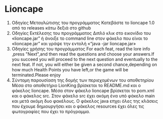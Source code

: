 # Lioncape
1) Οδηγίες Μεταγλώτισης του προγράμματος
Κατεβάστε το lioncape 1.0 από τα releases κάτω δεξιά στο github
2) Οδηγίες Εκτέλεσης του προγράμματος
        Διπλό κλικ στο εικονίδιο του «lioncape.jar” ή άνοιξε το command line στον φάκελο που είναι το «lioncape.jar” και γράψε την εντολή «“java -jar lioncape.jar»
3) Οδηγίες χρήσης του προγράμματος
        For each feat, read the lore info ,press "Next",and then read the questions and choose your answers.If you succeed you will proceed to the next question and eventually to the next feat. If not, you will either be given a second chance,depending on how much Health Points you have left,or the game will be terminated.Please enjoy
5) Σύντομη παρουσίαση της δομής των περιεχομένων του αποθετηρίου
        Μέσα στο αποθετήριο LionKing βρίσκεται το README.md και ο φάκελος lioncape. Μέσα στον φάκελο lioncape βρίσκεται το pom.xml και ο φάκελος src. Στον φάκελο src έχει ακόμη ένα υπό φάκελο main και μετά ακόμη δυο φακέλους. Ο φάκελος java επχει όλες της κλάσεις που έχουμε δημιουργήσει και ο φάκελος resources έχει όλες τις φωτογραφίες που έχει το πρόγραμμα.

